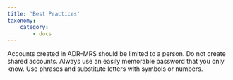 ```yaml
---
title: 'Best Practices'
taxonomy:
    category:
        - docs
---
```


Accounts created in ADR-MRS should be limited to a person. Do not create shared accounts.
Always use an easily memorable password that you only know. Use phrases and substitute letters with symbols or numbers.
